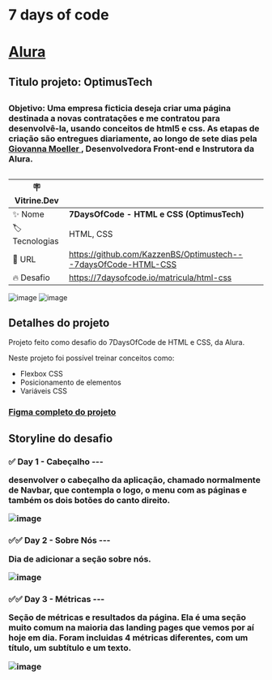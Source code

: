 
<h1> 7 days of code  <h1> <a href="https://www.alura.com.br">Alura</a>

<h2> Titulo projeto: OptimusTech <h2>

<h3>Objetivo: Uma empresa ficticia deseja criar uma página destinada a novas contratações e me contratou para desenvolvê-la, usando conceitos de html5 e css. As etapas de criação são entregues diariamente, ao longo de sete dias pela <a href="https://github.com/giovannamoeller">Giovanna Moeller
</a>, Desenvolvedora Front-end e Instrutora da Alura.

## 
| :placard: Vitrine.Dev |     |
| -------------  | --- |
| :sparkles: Nome        | **7DaysOfCode - HTML e CSS (OptimusTech)**
| :label: Tecnologias | HTML, CSS
| :rocket: URL         | https://github.com/KazzenBS/Optimustech---7daysOfCode-HTML-CSS
| :fire: Desafio     | https://7daysofcode.io/matricula/html-css

![image](https://github.com/KazzenBS/Optimustech---7daysOfCode-HTML-CSS/assets/150951409/cdf6aeef-ce59-4076-ba84-ce24f36c285f) ![image](https://github.com/KazzenBS/Optimustech---7daysOfCode-HTML-CSS/assets/150951409/385912b5-4554-47fa-a52a-4be026e21c8b)



## Detalhes do projeto

Projeto feito como desafio do 7DaysOfCode de HTML e CSS, da Alura.

Neste projeto foi possível treinar conceitos como:

- Flexbox CSS
- Posicionamento de elementos
- Variáveis CSS

<h3><a href="https://www.figma.com/file/mm3MLozvUDGhDRTxSLlGL5/7daysOfCode-HTML-CSS?node-id=0%3A1&mode=dev">Figma completo do projeto</a>

## Storyline do desafio

<h3>✅ Day 1 - Cabeçalho ---
<p>desenvolver o cabeçalho da aplicação, chamado normalmente de Navbar, que contempla o logo, o menu com as páginas e também os dois botões do canto direito.

![image](https://github.com/KazzenBS/Optimustech---7daysOfCode-HTML-CSS/assets/150951409/414695fe-c0a6-40a2-8b19-19057f20869c)


<h3>✅✅ Day 2 - Sobre Nós ---
<p>Dia de adicionar a seção sobre nós.

![image](https://github.com/KazzenBS/Optimustech---7daysOfCode-HTML-CSS/assets/150951409/3a246266-8134-4858-a485-76a4e303f2b8)


<h3>✅✅ Day 3 - Métricas ---
<p>Seção de métricas e resultados da  página. Ela é uma seção muito comum na maioria das landing pages que vemos por aí hoje em dia. Foram incluidas 4 métricas diferentes, com um título, um subtítulo e um texto.

![image](https://github.com/KazzenBS/Optimustech---7daysOfCode-HTML-CSS/assets/150951409/7709f3e7-d164-43e5-8e82-27934c06edd3)

